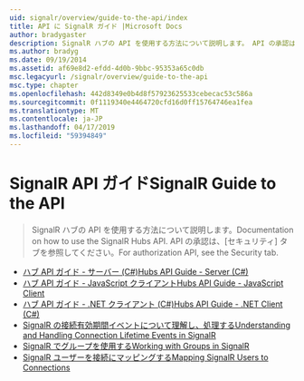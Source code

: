 ```yaml
---
uid: signalr/overview/guide-to-the-api/index
title: API に SignalR ガイド |Microsoft Docs
author: bradygaster
description: SignalR ハブの API を使用する方法について説明します。 API の承認は、[セキュリティ] タブを参照してください。
ms.author: bradyg
ms.date: 09/19/2014
ms.assetid: af69e8d2-efdd-4d0b-9bbc-95353a65c0db
msc.legacyurl: /signalr/overview/guide-to-the-api
msc.type: chapter
ms.openlocfilehash: 442d8349e0b4d8f57923625533cebecac53c586a
ms.sourcegitcommit: 0f1119340e4464720cfd16d0ff15764746ea1fea
ms.translationtype: MT
ms.contentlocale: ja-JP
ms.lasthandoff: 04/17/2019
ms.locfileid: "59394849"
---
```

# <a name="signalr-guide-to-the-api"></a><span data-ttu-id="f5c21-104">SignalR API ガイド</span><span class="sxs-lookup"><span data-stu-id="f5c21-104">SignalR Guide to the API</span></span>

> <span data-ttu-id="f5c21-105">SignalR ハブの API を使用する方法について説明します。</span><span class="sxs-lookup"><span data-stu-id="f5c21-105">Documentation on how to use the SignalR Hubs API.</span></span> <span data-ttu-id="f5c21-106">API の承認は、[セキュリティ] タブを参照してください。</span><span class="sxs-lookup"><span data-stu-id="f5c21-106">For authorization API, see the Security tab.</span></span>


- [<span data-ttu-id="f5c21-107">ハブ API ガイド - サーバー (C#)</span><span class="sxs-lookup"><span data-stu-id="f5c21-107">Hubs API Guide - Server (C#)</span></span>](hubs-api-guide-server.md)
- [<span data-ttu-id="f5c21-108">ハブ API ガイド - JavaScript クライアント</span><span class="sxs-lookup"><span data-stu-id="f5c21-108">Hubs API Guide - JavaScript Client</span></span>](hubs-api-guide-javascript-client.md)
- [<span data-ttu-id="f5c21-109">ハブ API ガイド - .NET クライアント (C#)</span><span class="sxs-lookup"><span data-stu-id="f5c21-109">Hubs API Guide - .NET Client (C#)</span></span>](hubs-api-guide-net-client.md)
- [<span data-ttu-id="f5c21-110">SignalR の接続有効期間イベントについて理解し、処理する</span><span class="sxs-lookup"><span data-stu-id="f5c21-110">Understanding and Handling Connection Lifetime Events in SignalR</span></span>](handling-connection-lifetime-events.md)
- [<span data-ttu-id="f5c21-111">SignalR でグループを使用する</span><span class="sxs-lookup"><span data-stu-id="f5c21-111">Working with Groups in SignalR</span></span>](working-with-groups.md)
- [<span data-ttu-id="f5c21-112">SignalR ユーザーを接続にマッピングする</span><span class="sxs-lookup"><span data-stu-id="f5c21-112">Mapping SignalR Users to Connections</span></span>](mapping-users-to-connections.md)
